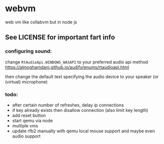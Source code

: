 # webvm
web vm like collabvm but in node js

## See LICENSE for important fart info

### configuring sound:

change `RtAudioApi.WINDOWS_WASAPI` to your preferred audio api method https://almoghamdani.github.io/audify/enums/rtaudioapi.html

then change the default text specifying the audio device to your speaker (or (virtual) microphone)

### todo:

- after certain number of refreshes, delay ip connections
- if key already exists then disallow connection (also limit key length)
- add reset button
- start qemu via node
- multiple vms
- update rfb2 manually with qemu local mouse support and maybe even audio support
